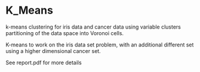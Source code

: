 # K_Means
k-means clustering for iris data and cancer data using variable clusters partitioning of the data space into Voronoi cells.

K-means to work on the iris data set problem, with an additional different set using a higher dimensional cancer set.

See report.pdf for more details
